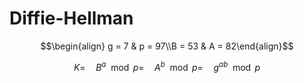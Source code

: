Diffie-Hellman
==============
$$\begin{align} g = 7 & p = 97\\B = 53 & A = 82\end{align}$$


$$K =\quad B^a\mod p =\quad A^b\mod p =\quad g^{ab}\mod p$$
